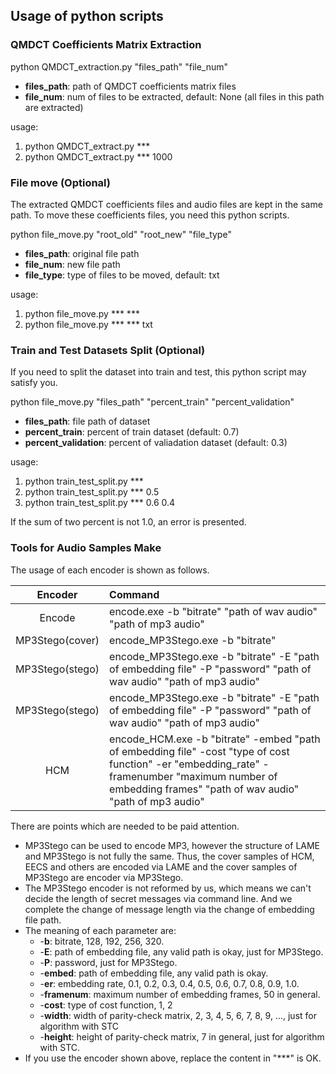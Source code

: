 ## Usage of python scripts

### QMDCT Coefficients Matrix Extraction
python QMDCT_extraction.py "files_path" "file_num"
+ **files_path**: path of QMDCT coefficients matrix files
+ **file_num**: num of files to be extracted, default: None (all files in this path are extracted)

usage: 
1. python QMDCT_extract.py ***
2. python QMDCT_extract.py *** 1000

### File move (Optional)
The extracted QMDCT coefficients files and audio files are kept in the same path. To move these coefficients files, you need this python scripts.

python file_move.py "root_old" "root_new" "file_type"
+ **files_path**: original file path
+ **file_num**: new file path
+ **file_type**: type of files to be moved, default: txt
  
usage: 
1. python file_move.py *** ***
2. python file_move.py *** *** txt

### Train and Test Datasets Split (Optional)
If you need to split the dataset into train and test, this python script may satisfy you.

python file_move.py "files_path" "percent_train" "percent_validation"
+ **files_path**: file path of dataset
+ **percent_train**: percent of train dataset (default: 0.7)
+ **percent_validation**: percent of valiadation dataset (default: 0.3)

usage:
1. python train_test_split.py ***
2. python train_test_split.py *** 0.5
3. python train_test_split.py *** 0.6 0.4

If the sum of two percent is not 1.0, an error is presented.

### Tools for Audio Samples Make
The usage of each encoder is shown as follows.

Encoder         |   Command
:-:      	    |    :-
Encode          |   encode.exe -b "bitrate" "path of wav audio" "path of mp3 audio"
MP3Stego(cover) |   encode_MP3Stego.exe -b "bitrate"
MP3Stego(stego) |   encode_MP3Stego.exe -b "bitrate" -E "path of embedding file" -P "password" "path of wav audio" "path of mp3 audio"
MP3Stego(stego) |   encode_MP3Stego.exe -b "bitrate" -E "path of embedding file" -P "password" "path of wav audio" "path of mp3 audio"
HCM             |   encode_HCM.exe -b "bitrate" -embed "path of embedding file" -cost "type of cost function" -er "embedding_rate" -framenumber "maximum number of embedding frames" "path of wav audio" "path of mp3 audio"

There are points which are needed to be paid attention.
+ MP3Stego can be used to encode MP3, however the structure of LAME and MP3Stego is not fully the same. Thus, the cover samples of HCM, EECS and others are encoded via LAME and the cover samples of MP3Stego are encoder via MP3Stego.
+ The MP3Stego encoder is not reformed by us, which means we can't decide the length of secret messages via command line. And we complete the change of message length via the change of embedding file path. 
+ The meaning of each parameter are:
    * -**b**: bitrate, 128, 192, 256, 320.
    * -**E**: path of embedding file, any valid path is okay, just for MP3Stego.
    * -**P**: password, just for MP3Stego.
    * -**embed**: path of embedding file, any valid path is okay.
    * -**er**: embedding rate, 0.1, 0.2, 0.3, 0.4, 0.5, 0.6, 0.7, 0.8, 0.9, 1.0.
    * -**framenum**: maximum number of embedding frames, 50 in general.
    * -**cost**: type of cost function, 1, 2
    * -**width**: width of parity-check matrix, 2, 3, 4, 5, 6, 7, 8, 9, ..., just for algorithm with STC
    * -**height**: height of parity-check matrix, 7 in general, just for algorithm with STC.
+ If you use the encoder shown above, replace the content in "\*\*\*" is OK.
